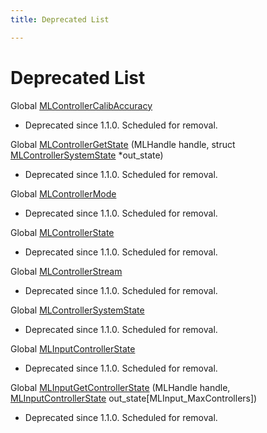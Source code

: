 ```yaml
---
title: Deprecated List

---
```


# Deprecated List






Global [MLControllerCalibAccuracy](/api-ref/api/Modules/group___controller/group___controller.md#enum-mlcontrollercalibaccuracy)

* Deprecated since 1.1.0. Scheduled for removal.  

Global [MLControllerGetState](/api-ref/api/Modules/group___controller/group___controller.md#mlresult-mlcontrollergetstate)  (MLHandle handle, struct [MLControllerSystemState](/api-ref/api/Modules/group___controller/struct_m_l_controller_system_state.md) *out_state)

* Deprecated since 1.1.0. Scheduled for removal. 

Global [MLControllerMode](/api-ref/api/Modules/group___controller/group___controller.md#enum-mlcontrollermode)

* Deprecated since 1.1.0. Scheduled for removal.  

Global [MLControllerState](/api-ref/api/Modules/group___controller/group___controller.md#struct-mlcontrollerstate)

* Deprecated since 1.1.0. Scheduled for removal.  

Global [MLControllerStream](/api-ref/api/Modules/group___controller/group___controller.md#struct-mlcontrollerstream)

* Deprecated since 1.1.0. Scheduled for removal.  

Global [MLControllerSystemState](/api-ref/api/Modules/group___controller/group___controller.md#struct-mlcontrollersystemstate)

* Deprecated since 1.1.0. Scheduled for removal.  

Global [MLInputControllerState](/api-ref/api/Modules/group___input/group___input.md#struct-mlinputcontrollerstate)

* Deprecated since 1.1.0. Scheduled for removal.  

Global [MLInputGetControllerState](/api-ref/api/Modules/group___input/group___input.md#mlresult-mlinputgetcontrollerstate)  (MLHandle handle, [MLInputControllerState](/api-ref/api/Modules/group___input/struct_m_l_input_controller_state.md) out_state[MLInput_MaxControllers])

* Deprecated since 1.1.0. Scheduled for removal.


